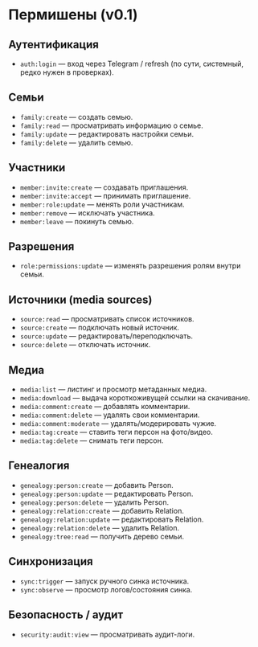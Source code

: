 # Пермишены (v0.1)

## Аутентификация
- `auth:login` — вход через Telegram / refresh (по сути, системный, редко нужен в проверках).

## Семьи
- `family:create` — создать семью.
- `family:read` — просматривать информацию о семье.
- `family:update` — редактировать настройки семьи.
- `family:delete` — удалить семью.

## Участники
- `member:invite:create` — создавать приглашения.
- `member:invite:accept` — принимать приглашение.
- `member:role:update` — менять роли участникам.
- `member:remove` — исключать участника.
- `member:leave` — покинуть семью.

## Разрешения
- `role:permissions:update` — изменять разрешения ролям внутри семьи.

## Источники (media sources)
- `source:read` — просматривать список источников.
- `source:create` — подключать новый источник.
- `source:update` — редактировать/переподключать.
- `source:delete` — отключать источник.

## Медиа
- `media:list` — листинг и просмотр метаданных медиа.
- `media:download` — выдача короткоживущей ссылки на скачивание.
- `media:comment:create` — добавлять комментарии.
- `media:comment:delete` — удалять свои комментарии.
- `media:comment:moderate` — удалять/модерировать чужие.
- `media:tag:create` — ставить теги персон на фото/видео.
- `media:tag:delete` — снимать теги персон.

## Генеалогия
- `genealogy:person:create` — добавить Person.
- `genealogy:person:update` — редактировать Person.
- `genealogy:person:delete` — удалить Person.
- `genealogy:relation:create` — добавить Relation.
- `genealogy:relation:update` — редактировать Relation.
- `genealogy:relation:delete` — удалить Relation.
- `genealogy:tree:read` — получить дерево семьи.

## Синхронизация
- `sync:trigger` — запуск ручного синка источника.
- `sync:observe` — просмотр логов/состояния синка.

## Безопасность / аудит
- `security:audit:view` — просматривать аудит-логи.
